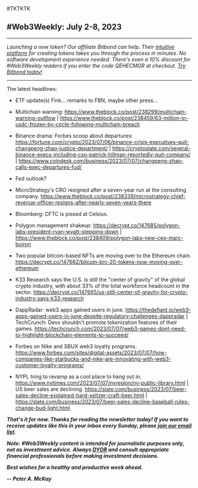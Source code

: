 #TKTKTK
## #Web3Weekly: July 2-8, 2023

<hr>

*Launching a new token? Our affiliate Bitbond can help. Their [intuitive platform](https://tokentool.bitbond.com) for creating tokens takes you through the process in minutes. No software development experience needed. There's even a 10% discount for #Web3Weekly readers if you enter the code QEHECMGR at checkout. [Try Bitbond today!](https://tokentool.bitbond.com/)*

<hr>

<!--

Riff on summer break...

-->

The latest headlines:

- ETF update(s) Fink... remarks to FBN, maybe other press...

- Multichain warning: https://www.theblock.co/post/238299/multichain-warning-outflow | https://www.theblock.co/post/238459/63-million-in-usdc-frozen-by-circle-following-multichain-breach

- Binance drama: Forbes scoop about departures: https://fortune.com/crypto/2023/07/06/binance-crisis-executives-quit-changpeng-zhao-justice-department/ | https://cryptoslate.com/several-binance-execs-including-cso-patrick-hillman-reportedly-quit-company/ | https://www.coindesk.com/business/2023/07/07/changpeng-zhao-calls-exec-departures-fud/

- Fed outlook?

- MicroStrategy's CRO resigned after a seven-year run at the consulting company. https://www.theblock.co/post/238339/microstrategy-chief-revenue-officer-resigns-after-nearly-seven-years-there

- Bloomberg: CFTC is pissed at Celsius.

- Polygon management shakeup: https://decrypt.co/147685/polygon-labs-president-ryan-wyatt-stepping-down | https://www.theblock.co/post/238409/polygon-labs-new-ceo-marc-boiron

- Two popular bitcoin-based NFTs are moving over to the Ethereum chain. https://decrypt.co/147662/bitcoin-brc-20-tokens-now-moving-over-ethereum

- K33 Research says the U.S. is still the "center of gravity" of the global crypto industry, with about 33% of the total workforce headcount in the sector. https://decrypt.co/147665/us-still-center-of-gravity-for-crypto-industry-says-k33-research

- DappRadar: web3 apps gained users in june. https://thedefiant.io/web3-apps-gained-users-in-june-despite-regulatory-challenges-dappradar | TechCrunch: Devs shouldn't promote tokenization features of their games. https://techcrunch.com/2023/07/07/web3-games-dont-need-to-highlight-blockchain-elements-to-succeed/

- Forbes on Nike and SBUX web3 loyalty programs. https://www.forbes.com/sites/digital-assets/2023/07/07/how-companies-like-starbucks-and-nike-are-innovating-with-web3-customer-loyalty-programs/

- NYPL tring to revamp as a cool place to hang out in. https://www.nytimes.com/2023/07/07/nyregion/ny-public-library.html | US beer sales are declining. https://slate.com/business/2023/07/beer-sales-decline-explained-hard-seltzer-craft-beer.html | https://slate.com/business/2023/07/beer-sales-decline-baseball-rules-change-bud-light.html

_**That's it for now. Thanks for reading the newsletter today! If you want to receive updates like this in your inbox every Sunday, please [join our email list](https://w3w.news).**_

_**Note: #Web3Weekly content is intended for journalistic purposes only, not as investment advice. Always [DYOR](https://www.urbandictionary.com/define.php?term=DYOR) and consult appropriate financial professionals before making investment decisions.**_

_**Best wishes for a healthy and productive week ahead.**_  

_**-- Peter A. McKay**_
